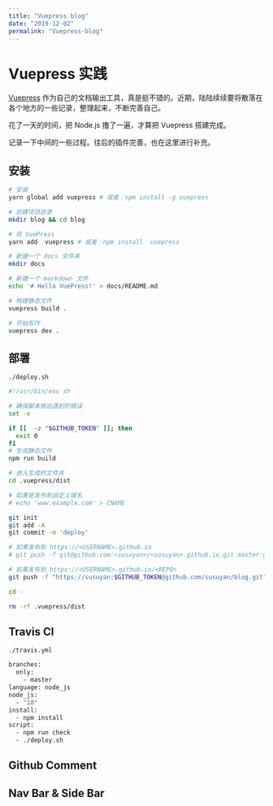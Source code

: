 ```yaml
---
title: "Vuepress blog"
date: "2019-12-02"
permalink: "Vuepress-blog"
---
```


# Vuepress 实践

[Vuepress](https://vuepress.vuejs.org/zh/guide/) 作为自己的文档输出工具，真是挺不错的。近期，陆陆续续要将散落在各个地方的一些记录，整理起来，不断完善自己。

花了一天的时间，把 Node.js 撸了一遍，才算把 Vuepress 搭建完成。

记录一下中间的一些过程。往后的插件完善，也在这里进行补充。

## 安装

```sh
# 安装
yarn global add vuepress # 或者：npm install -g vuepress

# 创建项目目录
mkdir blog && cd blog

# 将 VuePress
yarn add  vuepress # 或者：npm install  vuepress

# 新建一个 docs 文件夹
mkdir docs

# 新建一个 markdown 文件
echo '# Hello VuePress!' > docs/README.md

# 构建静态文件
vuepress build .

# 开始写作
vuepress dev .

```

## 部署

`./deploy.sh`

```sh
#!/usr/bin/env sh

# 确保脚本抛出遇到的错误
set -e

if [[  -z "$GITHUB_TOKEN" ]]; then
  exit 0
fi
# 生成静态文件
npm run build

# 进入生成的文件夹
cd .vuepress/dist

# 如果是发布到自定义域名
# echo 'www.example.com' > CNAME

git init
git add -A
git commit -m 'deploy'

# 如果发布到 https://<USERNAME>.github.io
# git push -f git@github.com:<susuyan>/<susuyan>.github.io.git master:gh-pages

# 如果发布到 https://<USERNAME>.github.io/<REPO>
git push -f "https://susuyan:$GITHUB_TOKEN@github.com/susuyan/blog.git" master:gh-pages

cd -

rm -rf .vuepress/dist
```

## Travis CI

`./travis.yml`

```sh
branches:
  only:
    - master
language: node_js
node_js:
  - "10"
install:
  - npm install
script:
  - npm run check
  - ./deploy.sh
```

## Github Comment

## Nav Bar & Side Bar
